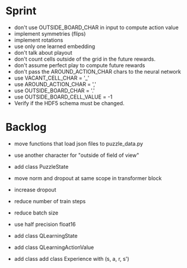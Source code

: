 # Sprint

- don't use OUTSIDE_BOARD_CHAR in input to compute action value
- implement symmetries (flips)
- implement rotations
- use only one learned embedding
- don't talk about playout
- don't count cells outside of the grid in the future rewards.
- don't assume perfect play to compute future rewards
- don't pass the AROUND_ACTION_CHAR chars to the neural network
- use VACANT_CELL_CHAR = '_'
- use AROUND_ACTION_CHAR = ','
- use OUTSIDE_BOARD_CHAR = '.'
- use OUTSIDE_BOARD_CELL_VALUE = -1
- Verify if the HDF5 schema must be changed.

# Backlog

- move functions that load json files to puzzle_data.py
- use another character for "outside of field of view"
- add class PuzzleState
- move norm and dropout at same scope in transformer block
- increase dropout

- reduce number of train steps
- reduce batch size

- use half precision float16

- add class QLearningState
- add class QLearningActionValue

- add class add class Experience with (s, a, r, s')
